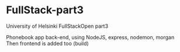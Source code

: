 # FullStack-part3
University of Helsinki FullStackOpen part3

Phonebook app back-end, using NodeJS, express, nodemon, morgan </br>
Then frontend is added too (build)
